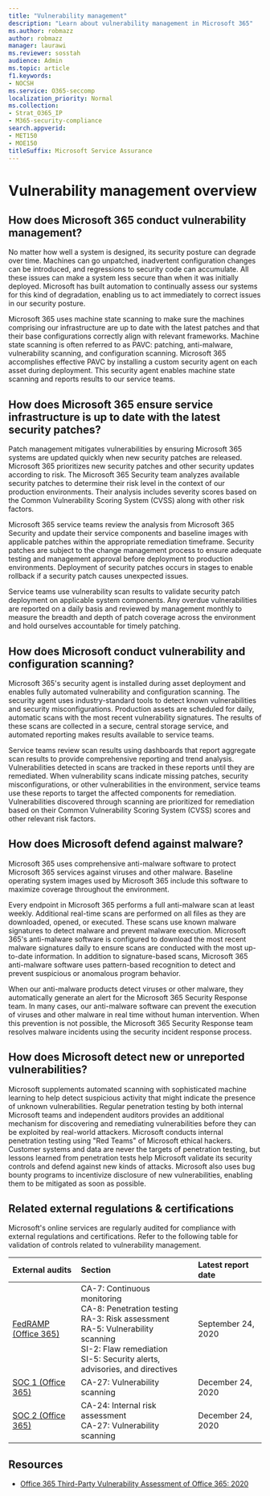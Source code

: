 ```yaml
---
title: "Vulnerability management"
description: "Learn about vulnerability management in Microsoft 365"
ms.author: robmazz
author: robmazz
manager: laurawi
ms.reviewer: sosstah
audience: Admin
ms.topic: article
f1.keywords:
- NOCSH
ms.service: O365-seccomp
localization_priority: Normal
ms.collection:
- Strat_O365_IP
- M365-security-compliance
search.appverid:
- MET150
- MOE150
titleSuffix: Microsoft Service Assurance
---
```


# Vulnerability management overview

## How does Microsoft 365 conduct vulnerability management?

No matter how well a system is designed, its security posture can degrade over time. Machines can go unpatched, inadvertent configuration changes can be introduced, and regressions to security code can accumulate. All these issues can make a system less secure than when it was initially deployed. Microsoft has built automation to continually assess our systems for this kind of degradation, enabling us to act immediately to correct issues in our security posture.

Microsoft 365 uses machine state scanning to make sure the machines comprising our infrastructure are up to date with the latest patches and that their base configurations correctly align with relevant frameworks. Machine state scanning is often referred to as PAVC: patching, anti-malware, vulnerability scanning, and configuration scanning. Microsoft 365 accomplishes effective PAVC by installing a custom security agent on each asset during deployment. This security agent enables machine state scanning and reports results to our service teams.

## How does Microsoft 365 ensure service infrastructure is up to date with the latest security patches?

Patch management mitigates vulnerabilities by ensuring Microsoft 365 systems are updated quickly when new security patches are released. Microsoft 365 prioritizes new security patches and other security updates according to risk. The Microsoft 365 Security team analyzes available security patches to determine their risk level in the context of our production environments. Their analysis includes severity scores based on the Common Vulnerability Scoring System (CVSS) along with other risk factors.

Microsoft 365 service teams review the analysis from Microsoft 365 Security and update their service components and baseline images with applicable patches within the appropriate remediation timeframe. Security patches are subject to the change management process to ensure adequate testing and management approval before deployment to production environments. Deployment of security patches occurs in stages to enable rollback if a security patch causes unexpected issues.

Service teams use vulnerability scan results to validate security patch deployment on applicable system components. Any overdue vulnerabilities are reported on a daily basis and reviewed by management monthly to measure the breadth and depth of patch coverage across the environment and hold ourselves accountable for timely patching.

## How does Microsoft conduct vulnerability and configuration scanning?

Microsoft 365's security agent is installed during asset deployment and enables fully automated vulnerability and configuration scanning. The security agent uses industry-standard tools to detect known vulnerabilities and security misconfigurations. Production assets are scheduled for daily, automatic scans with the most recent vulnerability signatures. The results of these scans are collected in a secure, central storage service, and automated reporting makes results available to service teams.

Service teams review scan results using dashboards that report aggregate scan results to provide comprehensive reporting and trend analysis. Vulnerabilities detected in scans are tracked in these reports until they are remediated. When vulnerability scans indicate missing patches, security misconfigurations, or other vulnerabilities in the environment, service teams use these reports to target the affected components for remediation. Vulnerabilities discovered through scanning are prioritized for remediation based on their Common Vulnerability Scoring System (CVSS) scores and other relevant risk factors.

## How does Microsoft defend against malware?

Microsoft 365 uses comprehensive anti-malware software to protect Microsoft 365 services against viruses and other malware. Baseline operating system images used by Microsoft 365 include this software to maximize coverage throughout the environment.

Every endpoint in Microsoft 365 performs a full anti-malware scan at least weekly. Additional real-time scans are performed on all files as they are downloaded, opened, or executed. These scans use known malware signatures to detect malware and prevent malware execution. Microsoft 365's anti-malware software is configured to download the most recent malware signatures daily to ensure scans are conducted with the most up-to-date information. In addition to signature-based scans, Microsoft 365 anti-malware software uses pattern-based recognition to detect and prevent suspicious or anomalous program behavior.

When our anti-malware products detect viruses or other malware, they automatically generate an alert for the Microsoft 365 Security Response team. In many cases, our anti-malware software can prevent the execution of viruses and other malware in real time without human intervention. When this prevention is not possible, the Microsoft 365 Security Response team resolves malware incidents using the security incident response process.

## How does Microsoft detect new or unreported vulnerabilities?

Microsoft supplements automated scanning with sophisticated machine learning to help detect suspicious activity that might indicate the presence of unknown vulnerabilities. Regular penetration testing by both internal Microsoft teams and independent auditors provides an additional mechanism for discovering and remediating vulnerabilities before they can be exploited by real-world attackers. Microsoft conducts internal penetration testing using "Red Teams" of Microsoft ethical hackers. Customer systems and data are never the targets of penetration testing, but lessons learned from penetration tests help Microsoft validate its security controls and defend against new kinds of attacks. Microsoft also uses bug bounty programs to incentivize disclosure of new vulnerabilities, enabling them to be mitigated as soon as possible.

## Related external regulations & certifications

Microsoft's online services are regularly audited for compliance with external regulations and certifications. Refer to the following table for validation of controls related to vulnerability management.

| **External audits** | **Section** | **Latest report date** |
|:--------|:-------|:---------|
| [FedRAMP (Office 365)](https://compliance.microsoft.com/compliancemanager) | CA-7: Continuous monitoring <br> CA-8: Penetration testing <br> RA-3: Risk assessment <br> RA-5: Vulnerability scanning <br> SI-2: Flaw remediation <br> SI-5: Security alerts, advisories, and directives | September 24, 2020 |
| [SOC 1 (Office 365)](https://servicetrust.microsoft.com/ViewPage/MSComplianceGuideV3?command=Download&downloadType=Document&downloadId=90df3f9c-3aaf-4dbf-99d0-ca9f2991721b&tab=7027ead0-3d6b-11e9-b9e1-290b1eb4cdeb&docTab=7027ead0-3d6b-11e9-b9e1-290b1eb4cdeb_SOC_%2F_SSAE_16_Reports) | CA-27: Vulnerability scanning | December 24, 2020 |
| [SOC 2 (Office 365)](https://servicetrust.microsoft.com/ViewPage/MSComplianceGuideV3?command=Download&downloadType=Document&downloadId=a73c1738-7892-42b7-acd3-87b6371c53f6&tab=7027ead0-3d6b-11e9-b9e1-290b1eb4cdeb&docTab=7027ead0-3d6b-11e9-b9e1-290b1eb4cdeb_SOC_%2F_SSAE_16_Reports) | CA-24: Internal risk assessment <br> CA-27: Vulnerability scanning | December 24, 2020 |

## Resources

- [Office 365 Third-Party Vulnerability Assessment of Office 365: 2020](https://servicetrust.microsoft.com/ViewPage/TrustDocumentsV3?command=Download&downloadType=Document&downloadId=1b28d36f-a009-424d-9a31-c18330d135a0&tab=7f51cb60-3d6c-11e9-b2af-7bb9f5d2d913&docTab=7f51cb60-3d6c-11e9-b2af-7bb9f5d2d913_Pen_Test_and_Security_Assessments)

